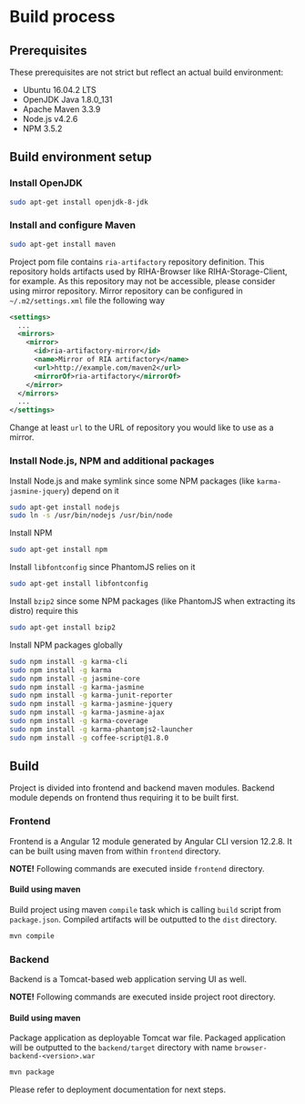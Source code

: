 # Build process

## Prerequisites
These prerequisites are not strict but reflect an actual build environment:

 - Ubuntu 16.04.2 LTS
 - OpenJDK Java 1.8.0_131
 - Apache Maven 3.3.9
 - Node.js v4.2.6
 - NPM 3.5.2

## Build environment setup

### Install OpenJDK
~~~bash
sudo apt-get install openjdk-8-jdk
~~~

### Install and configure Maven
~~~bash
sudo apt-get install maven
~~~

Project pom file contains `ria-artifactory` repository definition. This repository holds artifacts used by RIHA-Browser like RIHA-Storage-Client, for example. As this repository may not be accessible, please consider using mirror repository. Mirror repository can be configured in `~/.m2/settings.xml` file the following way
~~~xml
<settings>
  ...
  <mirrors>
    <mirror>
      <id>ria-artifactory-mirror</id>
      <name>Mirror of RIA artifactory</name>
      <url>http://example.com/maven2</url>
      <mirrorOf>ria-artifactory</mirrorOf>
    </mirror>
  </mirrors>
  ...
</settings>
~~~
Change at least `url` to the URL of repository you would like to use as a mirror.

### Install Node.js, NPM and additional packages
Install Node.js and make symlink since some NPM packages (like `karma-jasmine-jquery`) depend on it
~~~bash
sudo apt-get install nodejs
sudo ln -s /usr/bin/nodejs /usr/bin/node
~~~

Install NPM
~~~bash
sudo apt-get install npm
~~~

Install `libfontconfig` since PhantomJS relies on it
~~~bash
sudo apt-get install libfontconfig
~~~

Install `bzip2` since some NPM packages (like PhantomJS when extracting its distro) require this
~~~bash
sudo apt-get install bzip2
~~~

Install NPM packages globally
~~~bash
sudo npm install -g karma-cli
sudo npm install -g karma
sudo npm install -g jasmine-core
sudo npm install -g karma-jasmine
sudo npm install -g karma-junit-reporter
sudo npm install -g karma-jasmine-jquery
sudo npm install -g karma-jasmine-ajax
sudo npm install -g karma-coverage
sudo npm install -g karma-phantomjs2-launcher
sudo npm install -g coffee-script@1.8.0
~~~

## Build
Project is divided into frontend and backend maven modules. Backend module depends on frontend thus requiring it to be built first.

### Frontend
Frontend is a Angular 12 module generated by Angular CLI version 12.2.8. It can be built using maven from within `frontend` directory.

**NOTE!** Following commands are executed inside `frontend` directory.

#### Build using maven
Build project using maven `compile` task which is calling `build` script from `package.json`. Compiled artifacts will be outputted to the `dist` directory.
~~~bash
mvn compile
~~~

### Backend
Backend is a Tomcat-based web application serving UI as well.

**NOTE!** Following commands are executed inside project root directory.

#### Build using maven
Package application as deployable Tomcat war file. Packaged application will be outputted to the `backend/target` directory with name `browser-backend-<version>.war`
~~~bash
mvn package
~~~

Please refer to deployment documentation for next steps.
